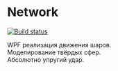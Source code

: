 # Network
[![Build status](https://ci.appveyor.com/api/projects/status/a8i1a27n1xlj5ix8/branch/master?svg=true)](https://ci.appveyor.com/project/Tais1990/network-luh3g/branch/model.vector)


WPF реализация движения шаров.<br>
Моделирование твёрдых сфер.<br>
Абсолютно упругий удар.<br>
